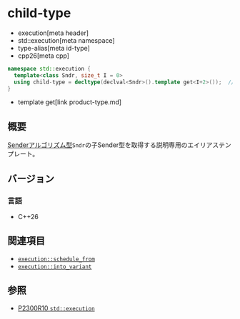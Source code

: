# child-type
* execution[meta header]
* std::execution[meta namespace]
* type-alias[meta id-type]
* cpp26[meta cpp]

```cpp
namespace std::execution {
  template<class Sndr, size_t I = 0>
  using child-type = decltype(declval<Sndr>().template get<I+2>());  // exposition only
}
```
* template get[link product-type.md]

## 概要
[Senderアルゴリズム型](basic-sender.md)`Sndr`の子Sender型を取得する説明専用のエイリアステンプレート。


## バージョン
### 言語
- C++26

## 関連項目
- [`execution::schedule_from`](schedule_from.md)
- [`execution::into_variant`](into_variant.md)


## 参照
- [P2300R10 `std::execution`](https://www.open-std.org/jtc1/sc22/wg21/docs/papers/2024/p2300r10.html)
